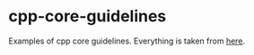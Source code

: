# cpp-core-guidelines
Examples of cpp core guidelines. Everything is taken from [here](https://isocpp.github.io/CppCoreGuidelines/CppCoreGuidelines.html).
